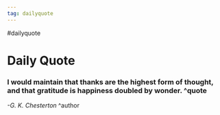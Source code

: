 ```yaml
---
tag: dailyquote
---
```


#dailyquote

# Daily Quote

### I would maintain that thanks are the highest form of thought, and that gratitude is happiness doubled by wonder. ^quote
*-G. K. Chesterton* ^author
